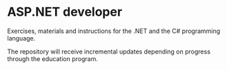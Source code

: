 # ASP.NET developer
Exercises, materials and instructions for the .NET and the C# programming language. 

The repository will receive incremental updates depending on progress through the education program.
